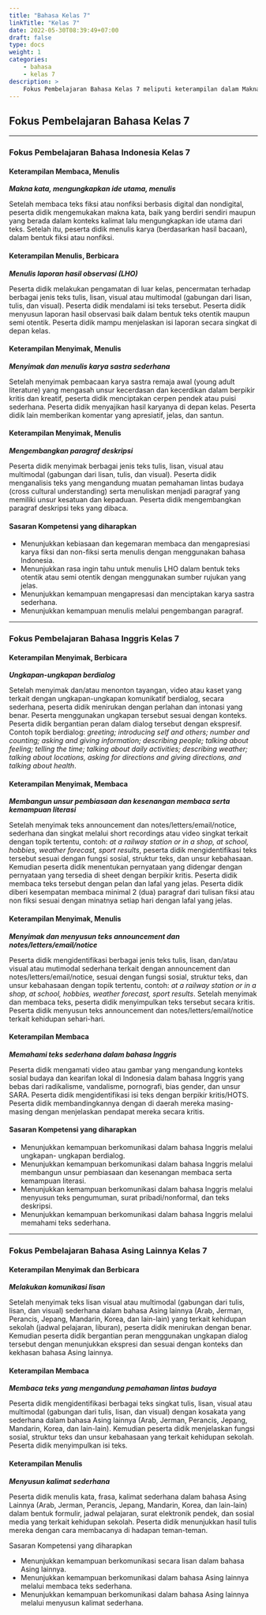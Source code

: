 ```yaml
---
title: "Bahasa Kelas 7"
linkTitle: "Kelas 7"
date: 2022-05-30T08:39:49+07:00
draft: false
type: docs
weight: 1
categories:
    - bahasa
    - kelas 7
description: >
    Fokus Pembelajaran Bahasa Kelas 7 meliputi keterampilan dalam Makna kata, mengungkapkan ide utama, menulis, Menulis laporan hasil observasi (LHO), Menyimak dan menulis karya sastra sederhana dan Mengembangkan paragraf deskripsi dalam Bahasa Indonesia. Kemudian dapat Melakukan komunikasi lisan, Ungkapan-ungkapan berdialog, Membangun unsur pembiasaan dan kesenangan membaca serta kemampuan literasi, Menyimak dan menyusun teks announcement dan notes/letters/email/notice serta Memahami teks sederhana dalam bahasa Inggris
---
```

## Fokus Pembelajaran Bahasa Kelas 7
---
### Fokus Pembelajaran Bahasa Indonesia Kelas 7

#### Keterampilan Membaca, Menulis
***Makna kata, mengungkapkan ide utama, menulis***

Setelah membaca teks fiksi atau nonfiksi berbasis digital dan nondigital, peserta didik mengemukakan makna kata, baik yang berdiri sendiri maupun yang berada dalam konteks kalimat lalu mengungkapkan ide utama dari teks. Setelah itu, peserta didik menulis karya (berdasarkan hasil bacaan), dalam bentuk fiksi atau nonfiksi.

#### Keterampilan Menulis, Berbicara
***Menulis laporan hasil observasi (LHO)***

Peserta didik melakukan pengamatan di luar kelas, pencermatan terhadap berbagai jenis teks tulis, lisan, visual atau multimodal (gabungan dari lisan, tulis, dan visual). Peserta didik mendalami isi teks tersebut. Peserta didik menyusun laporan hasil observasi baik dalam bentuk teks otentik maupun semi otentik. Peserta didik mampu menjelaskan isi laporan secara singkat di depan kelas.

#### Keterampilan Menyimak, Menulis
***Menyimak dan menulis karya sastra sederhana***

Setelah menyimak pembacaan karya sastra remaja awal (young adult literature) yang mengasah unsur kecerdasan dan kecerdikan dalam berpikir kritis dan kreatif, peserta didik menciptakan cerpen pendek atau puisi sederhana. Peserta didik menyajikan hasil karyanya di depan kelas. Peserta didik lain memberikan komentar yang apresiatif, jelas, dan santun.

#### Keterampilan Menyimak, Menulis
***Mengembangkan paragraf deskripsi***

Peserta didik menyimak berbagai jenis teks tulis, lisan, visual atau multimodal (gabungan dari lisan, tulis, dan visual). Peserta didik menganalisis teks yang mengandung muatan pemahaman lintas budaya (cross cultural understanding) serta menuliskan menjadi paragraf yang memiliki unsur kesatuan dan kepaduan. Peserta didik mengembangkan paragraf deskripsi teks yang dibaca.

#### Sasaran Kompetensi yang diharapkan
- Menunjukkan kebiasaan dan kegemaran membaca dan mengapresiasi karya fiksi dan non-fiksi serta menulis dengan menggunakan bahasa Indonesia.
- Menunjukkan rasa ingin tahu untuk menulis LHO dalam bentuk teks otentik atau semi otentik dengan menggunakan sumber rujukan yang jelas.
- Menunjukkan kemampuan mengapresasi dan menciptakan karya sastra sederhana.
- Menunjukkan kemampuan menulis melalui pengembangan paragraf.

---
### Fokus Pembelajaran Bahasa Inggris Kelas 7
#### Keterampilan Menyimak, Berbicara
***Ungkapan-ungkapan berdialog***

Setelah menyimak dan/atau menonton tayangan, video atau kaset yang terkait dengan ungkapan-ungkapan komunikatif berdialog, secara sederhana, peserta didik menirukan dengan perlahan dan intonasi yang benar. Peserta menggunakan ungkapan tersebut sesuai dengan konteks. Peserta didik bergantian peran dalam dialog tersebut dengan ekspresif. Contoh topik berdialog: *greeting; introducing self and others; number and counting; asking and giving information; describing people; talking about feeling; telling the time; talking about daily activities; describing weather; talking about locations, asking for directions and giving directions, and talking about health*.

#### Keterampilan Menyimak, Membaca
***Membangun unsur pembiasaan dan kesenangan membaca serta kemampuan literasi***

Setelah menyimak teks announcement dan notes/letters/email/notice, sederhana dan singkat melalui short recordings atau video singkat terkait dengan topik tertentu, contoh: *at a railway station or in a shop, at school, hobbies, weather forecast, sport results*, peserta didik mengidentifikasi teks tersebut sesuai dengan fungsi sosial, struktur teks, dan unsur kebahasaan. Kemudian peserta didik menentukan pernyataan yang didengar dengan pernyataan yang tersedia di sheet dengan berpikir kritis. Peserta didik membaca teks tersebut dengan pelan dan lafal yang jelas. Peserta didik diberi kesempatan membaca minimal 2 (dua) paragraf dari tulisan fiksi atau non fiksi sesuai dengan minatnya setiap hari dengan lafal yang jelas.

#### Keterampilan Menyimak, Menulis
***Menyimak dan menyusun teks announcement dan notes/letters/email/notice***

Peserta didik mengidentifikasi berbagai jenis teks tulis, lisan, dan/atau visual atau mutimodal sederhana terkait dengan announcement dan notes/letters/email/notice, sesuai dengan fungsi sosial, struktur teks, dan unsur kebahasaan dengan topik tertentu, contoh: *at a railway station or in a shop, at school, hobbies, weather forecast, sport results*. Setelah menyimak dan membaca teks, peserta didik menyimpulkan teks tersebut secara kritis. Peserta didik menyusun teks announcement dan notes/letters/email/notice terkait kehidupan sehari-hari.

#### Keterampilan Membaca
***Memahami teks sederhana dalam bahasa Inggris***

Peserta didik mengamati video atau gambar yang mengandung konteks sosial budaya dan kearifan lokal di Indonesia dalam bahasa Inggris yang bebas dari radikalisme, vandalisme, pornografi, bias gender, dan unsur SARA. Peserta didik mengidentifikasi isi teks dengan berpikir kritis/HOTS. Peserta didik membandingkannya dengan di daerah mereka masing- masing dengan menjelaskan pendapat mereka secara kritis.

#### Sasaran Kompetensi yang diharapkan
- Menunjukkan kemampuan berkomunikasi dalam bahasa Inggris melalui ungkapan- ungkapan berdialog.
- Menunjukkan kemampuan berkomunikasi dalam bahasa Inggris melalui membangun unsur pembiasaan dan kesenangan membaca serta kemampuan literasi.
- Menunjukkan kemampuan berkomunikasi dalam bahasa Inggris melalui menyusun teks pengumuman, surat pribadi/nonformal, dan teks deskripsi.
- Menunjukkan kemampuan berkomunikasi dalam bahasa Inggris melalui memahami teks sederhana.

---

### Fokus Pembelajaran Bahasa Asing Lainnya Kelas 7
#### Keterampilan Menyimak dan Berbicara
***Melakukan komunikasi lisan***

Setelah menyimak teks lisan visual atau multimodal (gabungan dari tulis, lisan, dan visual) sederhana dalam bahasa Asing lainnya (Arab, Jerman, Perancis, Jepang, Mandarin, Korea, dan lain-lain) yang terkait kehidupan sekolah (jadwal pelajaran, liburan), peserta didik menirukan dengan benar. Kemudian peserta didik bergantian peran menggunakan ungkapan dialog tersebut dengan menunjukkan ekspresi dan sesuai dengan konteks dan kekhasan bahasa Asing lainnya.

#### Keterampilan Membaca
***Membaca teks yang mengandung pemahaman lintas budaya***

Peserta didik mengidentifikasi berbagai teks singkat tulis, lisan, visual atau multimodal (gabungan dari tulis, lisan, dan visual) dengan kosakata yang sederhana dalam bahasa Asing lainnya (Arab, Jerman, Perancis, Jepang, Mandarin, Korea, dan lain-lain). Kemudian peserta didik menjelaskan fungsi sosial, struktur teks dan unsur kebahasaan yang terkait kehidupan sekolah. Peserta didik menyimpulkan isi teks.

#### Keterampilan Menulis
***Menyusun kalimat sederhana***

Peserta didik menulis kata, frasa, kalimat sederhana dalam bahasa Asing Lainnya (Arab, Jerman, Perancis, Jepang, Mandarin, Korea, dan lain-lain) dalam bentuk formulir, jadwal pelajaran, surat elektronik pendek, dan sosial media yang terkait kehidupan sekolah. Peserta didik menunjukkan hasil tulis mereka dengan cara membacanya di hadapan teman-teman.

Sasaran Kompetensi yang diharapkan
- Menunjukkan kemampuan berkomunikasi secara lisan dalam bahasa Asing lainnya.
- Menunjukkan kemampuan berkomunikasi dalam bahasa Asing lainnya melalui membaca teks sederhana.
- Menunjukkan kemampuan berkomunikasi dalam bahasa Asing lainnya melalui menyusun kalimat sederhana.
